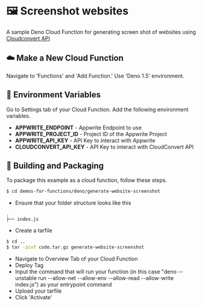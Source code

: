 # 🖼️ Screenshot websites
A sample Deno Cloud Function for generating screen shot of websites using [Cloudconvert API](https://cloudconvert.com/api/v2)

## ☁️ Make a New Cloud Function
Navigate to 'Functions' and 'Add Function.'
Use 'Deno 1.5' environment.

## 📝 Environment Variables
Go to Settings tab of your Cloud Function. Add the following environment variables.

* **APPWRITE_ENDPOINT** - Appwrite Endpoint to use 
* **APPWRITE_PROJECT_ID** - Project ID of the Appwrite Project
* **APPWRITE_API_KEY** - API Key to interact with Appwrite
* **CLOUDCONVERT_API_KEY** - API Key to interact with CloudConvert API

## 🚀 Building and Packaging
To package this example as a cloud function, follow these steps.

```bash
$ cd demos-for-functions/deno/generate-website-screenshot
```

* Ensure that your folder structure looks like this 
```
.
├── index.js
```
* Create a tarfile

```bash
$ cd ..
$ tar -zcvf code.tar.gz generate-website-screenshot
```

* Navigate to Overview Tab of your Cloud Function
* Deploy Tag
* Input the command that will run your function (in this case "deno --unstable run --allow-net --allow-env --allow-read --allow-write index.js") as your entrypoint command
* Upload your tarfile 
* Click 'Activate'
